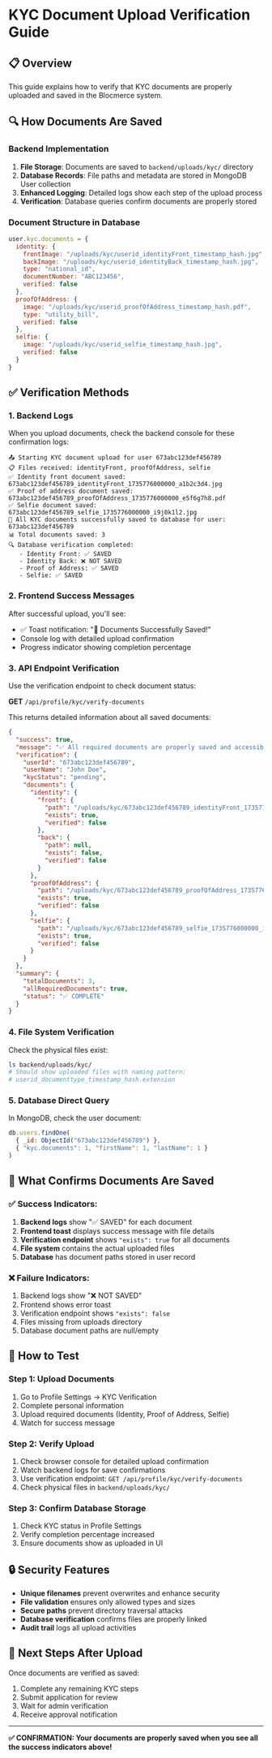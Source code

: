 # KYC Document Upload Verification Guide

## 📋 Overview
This guide explains how to verify that KYC documents are properly uploaded and saved in the Blocmerce system.

## 🔍 How Documents Are Saved

### Backend Implementation
1. **File Storage**: Documents are saved to `backend/uploads/kyc/` directory
2. **Database Records**: File paths and metadata are stored in MongoDB User collection
3. **Enhanced Logging**: Detailed logs show each step of the upload process
4. **Verification**: Database queries confirm documents are properly stored

### Document Structure in Database
```javascript
user.kyc.documents = {
  identity: {
    frontImage: "/uploads/kyc/userid_identityFront_timestamp_hash.jpg",
    backImage: "/uploads/kyc/userid_identityBack_timestamp_hash.jpg",
    type: "national_id",
    documentNumber: "ABC123456",
    verified: false
  },
  proofOfAddress: {
    image: "/uploads/kyc/userid_proofOfAddress_timestamp_hash.pdf",
    type: "utility_bill",
    verified: false
  },
  selfie: {
    image: "/uploads/kyc/userid_selfie_timestamp_hash.jpg",
    verified: false
  }
}
```

## ✅ Verification Methods

### 1. Backend Logs
When you upload documents, check the backend console for these confirmation logs:

```
📤 Starting KYC document upload for user 673abc123def456789
📋 Files received: identityFront, proofOfAddress, selfie
✅ Identity front document saved: 673abc123def456789_identityFront_1735776000000_a1b2c3d4.jpg
✅ Proof of address document saved: 673abc123def456789_proofOfAddress_1735776000000_e5f6g7h8.pdf
✅ Selfie document saved: 673abc123def456789_selfie_1735776000000_i9j0k1l2.jpg
📁 All KYC documents successfully saved to database for user: 673abc123def456789
📊 Total documents saved: 3
🔍 Database verification completed:
   - Identity Front: ✅ SAVED
   - Identity Back: ❌ NOT SAVED
   - Proof of Address: ✅ SAVED
   - Selfie: ✅ SAVED
```

### 2. Frontend Success Messages
After successful upload, you'll see:
- ✅ Toast notification: "🎉 Documents Successfully Saved!"
- Console log with detailed upload confirmation
- Progress indicator showing completion percentage

### 3. API Endpoint Verification
Use the verification endpoint to check document status:

**GET** `/api/profile/kyc/verify-documents`

This returns detailed information about all saved documents:

```json
{
  "success": true,
  "message": "✅ All required documents are properly saved and accessible!",
  "verification": {
    "userId": "673abc123def456789",
    "userName": "John Doe",
    "kycStatus": "pending",
    "documents": {
      "identity": {
        "front": {
          "path": "/uploads/kyc/673abc123def456789_identityFront_1735776000000_a1b2c3d4.jpg",
          "exists": true,
          "verified": false
        },
        "back": {
          "path": null,
          "exists": false,
          "verified": false
        }
      },
      "proofOfAddress": {
        "path": "/uploads/kyc/673abc123def456789_proofOfAddress_1735776000000_e5f6g7h8.pdf",
        "exists": true,
        "verified": false
      },
      "selfie": {
        "path": "/uploads/kyc/673abc123def456789_selfie_1735776000000_i9j0k1l2.jpg",
        "exists": true,
        "verified": false
      }
    }
  },
  "summary": {
    "totalDocuments": 3,
    "allRequiredDocuments": true,
    "status": "✅ COMPLETE"
  }
}
```

### 4. File System Verification
Check the physical files exist:
```bash
ls backend/uploads/kyc/
# Should show uploaded files with naming pattern:
# userid_documenttype_timestamp_hash.extension
```

### 5. Database Direct Query
In MongoDB, check the user document:
```javascript
db.users.findOne(
  { _id: ObjectId("673abc123def456789") },
  { "kyc.documents": 1, "firstName": 1, "lastName": 1 }
)
```

## 🎯 What Confirms Documents Are Saved

### ✅ Success Indicators:
1. **Backend logs** show "✅ SAVED" for each document
2. **Frontend toast** displays success message with file details
3. **Verification endpoint** shows `"exists": true` for all documents
4. **File system** contains the actual uploaded files
5. **Database** has document paths stored in user record

### ❌ Failure Indicators:
1. Backend logs show "❌ NOT SAVED"
2. Frontend shows error toast
3. Verification endpoint shows `"exists": false`
4. Files missing from uploads directory
5. Database document paths are null/empty

## 📱 How to Test

### Step 1: Upload Documents
1. Go to Profile Settings → KYC Verification
2. Complete personal information
3. Upload required documents (Identity, Proof of Address, Selfie)
4. Watch for success message

### Step 2: Verify Upload
1. Check browser console for detailed upload confirmation
2. Watch backend logs for save confirmations
3. Use verification endpoint: `GET /api/profile/kyc/verify-documents`
4. Check physical files in `backend/uploads/kyc/`

### Step 3: Confirm Database Storage
1. Check KYC status in Profile Settings
2. Verify completion percentage increased
3. Ensure documents show as uploaded in UI

## 🔒 Security Features

- **Unique filenames** prevent overwrites and enhance security
- **File validation** ensures only allowed types and sizes
- **Secure paths** prevent directory traversal attacks
- **Database verification** confirms files are properly linked
- **Audit trail** logs all upload activities

## 🚀 Next Steps After Upload

Once documents are verified as saved:
1. Complete any remaining KYC steps
2. Submit application for review
3. Wait for admin verification
4. Receive approval notification

---

**✅ CONFIRMATION: Your documents are properly saved when you see all the success indicators above!** 